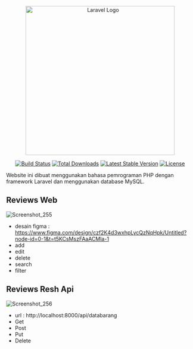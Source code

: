 <p align="center"><a href="https://laravel.com" target="_blank"><img src="https://raw.githubusercontent.com/laravel/art/master/logo-lockup/5%20SVG/2%20CMYK/1%20Full%20Color/laravel-logolockup-cmyk-red.svg" width="400" alt="Laravel Logo"></a></p>

<p align="center">
<a href="https://github.com/laravel/framework/actions"><img src="https://github.com/laravel/framework/workflows/tests/badge.svg" alt="Build Status"></a>
<a href="https://packagist.org/packages/laravel/framework"><img src="https://img.shields.io/packagist/dt/laravel/framework" alt="Total Downloads"></a>
<a href="https://packagist.org/packages/laravel/framework"><img src="https://img.shields.io/packagist/v/laravel/framework" alt="Latest Stable Version"></a>
<a href="https://packagist.org/packages/laravel/framework"><img src="https://img.shields.io/packagist/l/laravel/framework" alt="License"></a>
</p>

Website ini dibuat menggunakan bahasa pemrograman PHP dengan framework Laravel dan menggunakan database MySQL.

## Reviews Web
![Screenshot_255](https://github.com/user-attachments/assets/4d3a3d85-f1dd-4f63-9ade-0db41ebe3ba7)
* desain figma : https://www.figma.com/design/czf2K4d3wxhpLycQzNqHpk/Untitled?node-id=0-1&t=t5KCsMszFAaACMla-1
* add
* edit
* delete
* search
* filter

## Reviews Resh Api
![Screenshot_256](https://github.com/user-attachments/assets/e119953b-fa86-43da-8303-380e8ed9271f)
* url : http://localhost:8000/api/databarang
* Get
* Post
* Put
* Delete
